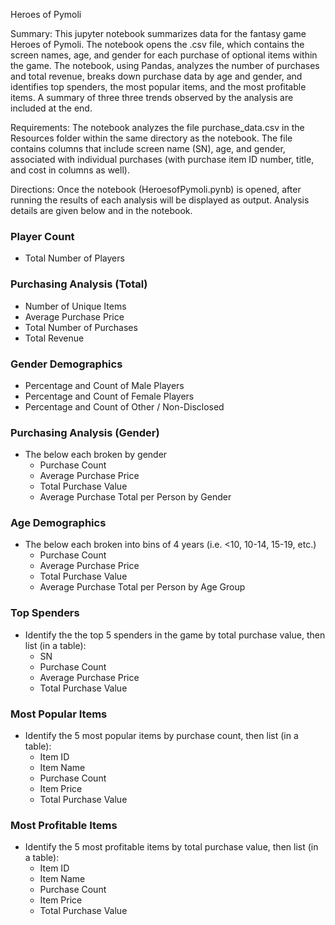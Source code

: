 Heroes of Pymoli

Summary: This jupyter notebook summarizes data for the fantasy game Heroes of Pymoli. The notebook opens the .csv file, which contains the screen names,
	age, and gender for each purchase of optional items within the game. The notebook, using Pandas, analyzes the number of purchases and total revenue, 
	breaks down purchase data by age and gender, and identifies top spenders, the most popular items, and the most profitable items. A summary of three 
	three trends observed by the analysis are included at the end.

Requirements: The notebook analyzes the file purchase_data.csv in the Resources folder within the same directory as the notebook. The file contains columns 
		that include screen name (SN), age, and gender, associated with individual purchases (with purchase item ID number, title, and cost in columns
		as well).

Directions: Once the notebook (HeroesofPymoli.pynb) is opened, after running the results of each analysis will be displayed as output. Analysis details are 
	given below and in the notebook.


### Player Count

* Total Number of Players

### Purchasing Analysis (Total)

* Number of Unique Items
* Average Purchase Price
* Total Number of Purchases
* Total Revenue

### Gender Demographics

* Percentage and Count of Male Players
* Percentage and Count of Female Players
* Percentage and Count of Other / Non-Disclosed

### Purchasing Analysis (Gender)

* The below each broken by gender
  * Purchase Count
  * Average Purchase Price
  * Total Purchase Value
  * Average Purchase Total per Person by Gender

### Age Demographics

* The below each broken into bins of 4 years (i.e. &lt;10, 10-14, 15-19, etc.)
  * Purchase Count
  * Average Purchase Price
  * Total Purchase Value
  * Average Purchase Total per Person by Age Group

### Top Spenders

* Identify the the top 5 spenders in the game by total purchase value, then list (in a table):
  * SN
  * Purchase Count
  * Average Purchase Price
  * Total Purchase Value

### Most Popular Items

* Identify the 5 most popular items by purchase count, then list (in a table):
  * Item ID
  * Item Name
  * Purchase Count
  * Item Price
  * Total Purchase Value

### Most Profitable Items

* Identify the 5 most profitable items by total purchase value, then list (in a table):
  * Item ID
  * Item Name
  * Purchase Count
  * Item Price
  * Total Purchase Value


